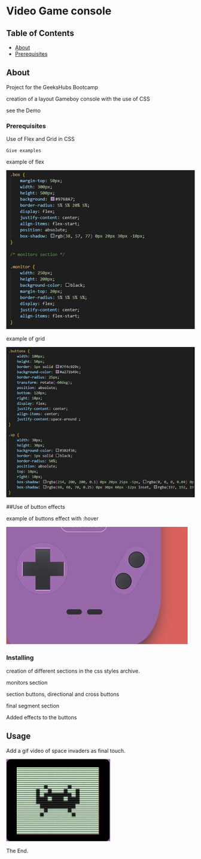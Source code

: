 # Video Game console

## Table of Contents

- [About](#about)
- [Prerequisites](#prerequisites)

## About <a name = "about"></a>

Project for the GeeksHubs Bootcamp

creation of a layout Gameboy console with the use of CSS

see the <a><link href="https://a-toscan.github.io/VideoGame-console/" target="_blank">Demo</a>

### Prerequisites

Use of Flex and Grid in CSS

```
Give examples
```

example of flex

<img src="/img/flex.JPG" alt="example of flex">

example of grid

<img src="/img/grid.JPG" alt="example of grid">

##Use of button effects

example of buttons effect with :hover

<img src="/img/hover.JPG" alt="example of button effect">

### Installing

creation of different sections in the css styles archive.

monitors section

section buttons, directional and cross buttons

final segment section

Added effects to the buttons

## Usage <a name = "usage"></a>

Add a gif video of space invaders as final touch.

<img src="/img/spaceinvaders.JPG" alt="space invaders gif">

The End.
